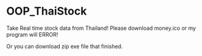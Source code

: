 # OOP_ThaiStock
Take Real time stock data from Thailand!
  Please download money.ico or my program will ERROR!
  
  Or you can download zip exe file that finished.
